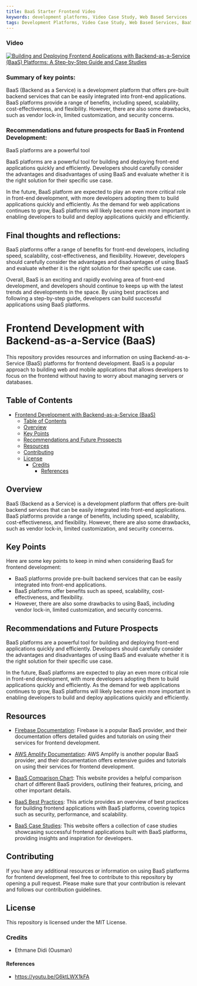 ```yaml
---
title: BaaS Starter Frontend Video
keywords: development platforms, Video Case Study, Web Based Services
tags: Development Platforms, Video Case Study, Web Based Services, BaaS, Firebase
---
```


### Video

[![Building and Deploying Frontend Applications with Backend-as-a-Service (BaaS) Platforms: A Step-by-Step Guide and Case Studies](https://img.youtube.com/vi/G6ktLWX1kFA/0.jpg)](https://www.youtube.com/watch?v=G6ktLWX1kFA "Building and Deploying Frontend Applications with Backend-as-a-Service (BaaS) Platforms: A Step-by-Step Guide and Case Studies")

### Summary of key points:

BaaS (Backend as a Service) is a development platform that offers pre-built backend services that can be easily integrated into front-end applications. BaaS platforms provide a range of benefits, including speed, scalability, cost-effectiveness, and flexibility. However, there are also some drawbacks, such as vendor lock-in, limited customization, and security concerns.

### Recommendations and future prospects for BaaS in Frontend Development:

BaaS platforms are a powerful tool

BaaS platforms are a powerful tool for building and deploying front-end applications quickly and efficiently. Developers should carefully consider the advantages and disadvantages of using BaaS and evaluate whether it is the right solution for their specific use case.

In the future, BaaS platform are expected to play an even more critical role in front-end development, with more developers adopting them to build applications quickly and efficiently. As the demand for web applications continues to grow, BaaS platforms will likely become even more important in enabling developers to build and deploy applications quickly and efficiently.

## Final thoughts and reflections:

BaaS platforms offer a range of benefits for front-end developers, including speed, scalability, cost-effectiveness, and flexibility. However, developers should carefully consider the advantages and disadvantages of using BaaS and evaluate whether it is the right solution for their specific use case.

Overall, BaaS is an exciting and rapidly evolving area of front-end development, and developers should continue to keeps up with the latest trends and developments in the space. By using best practices and following a step-by-step guide, developers can build successful applications using BaaS platforms.

# Frontend Development with Backend-as-a-Service (BaaS)

This repository provides resources and information on using Backend-as-a-Service (BaaS) platforms for frontend development. BaaS is a popular approach to building web and mobile applications that allows developers to focus on the frontend without having to worry about managing servers or databases.

## Table of Contents

- [Frontend Development with Backend-as-a-Service (BaaS)](#frontend-development-with-backend-as-a-service-baas)
  - [Table of Contents](#table-of-contents)
  - [Overview](#overview)
  - [Key Points](#key-points)
  - [Recommendations and Future Prospects](#recommendations-and-future-prospects)
  - [Resources](#resources)
  - [Contributing](#contributing)
  - [License](#license)
    - [Credits](#credits)
      - [References](#references)

## Overview

BaaS (Backend as a Service) is a development platform that offers pre-built backend services that can be easily integrated into front-end applications. BaaS platforms provide a range of benefits, including speed, scalability, cost-effectiveness, and flexibility. However, there are also some drawbacks, such as vendor lock-in, limited customization, and security concerns.

## Key Points

Here are some key points to keep in mind when considering BaaS for frontend development:

- BaaS platforms provide pre-built backend services that can be easily integrated into front-end applications.
- BaaS platforms offer benefits such as speed, scalability, cost-effectiveness, and flexibility.
- However, there are also some drawbacks to using BaaS, including vendor lock-in, limited customization, and security concerns.

## Recommendations and Future Prospects

BaaS platforms are a powerful tool for building and deploying front-end applications quickly and efficiently. Developers should carefully consider the advantages and disadvantages of using BaaS and evaluate whether it is the right solution for their specific use case.

In the future, BaaS platforms are expected to play an even more critical role in front-end development, with more developers adopting them to build applications quickly and efficiently. As the demand for web applications continues to grow, BaaS platforms will likely become even more important in enabling developers to build and deploy applications quickly and efficiently.

## Resources

- [Firebase Documentation](https://firebase.google.com/docs): Firebase is a popular BaaS provider, and their documentation offers detailed guides and tutorials on using their services for frontend development.

- [AWS Amplify Documentation](https://docs.amplify.aws): AWS Amplify is another popular BaaS provider, and their documentation offers extensive guides and tutorials on using their services for frontend development.

- [BaaS Comparison Chart](https://www.businessofapps.com/marketplace/backend-as-a-service/): This website provides a helpful comparison chart of different BaaS providers, outlining their features, pricing, and other important details.

- [BaaS Best Practices](https://www.twilio.com/blog/best-practices-for-building-frontend-applications-with-backend-as-a-service): This article provides an overview of best practices for building frontend applications with BaaS platforms, covering topics such as security, performance, and scalability.

- [BaaS Case Studies](https://baaslist.com/case-studies/): This website offers a collection of case studies showcasing successful frontend applications built with BaaS platforms, providing insights and inspiration for developers.

## Contributing

If you have any additional resources or information on using BaaS platforms for frontend development, feel free to contribute to this repository by opening a pull request. Please make sure that your contribution is relevant and follows our contribution guidelines.

## License

This repository is licensed under the MIT License.

### Credits

- Ethmane Didi (Ousman)

#### References

- https://youtu.be/G6ktLWX1kFA
